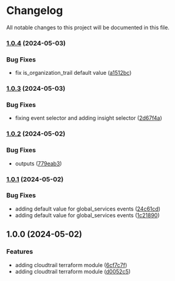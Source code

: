 # Changelog

All notable changes to this project will be documented in this file.

### [1.0.4](https://github.com/axetrading/terraform-aws-cloudtrail/compare/v1.0.3...v1.0.4) (2024-05-03)


### Bug Fixes

* fix is_organization_trail default value ([a1512bc](https://github.com/axetrading/terraform-aws-cloudtrail/commit/a1512bc488ab2c6bd5471997dc9b47ab7ef72021))

### [1.0.3](https://github.com/axetrading/terraform-aws-cloudtrail/compare/v1.0.2...v1.0.3) (2024-05-03)


### Bug Fixes

* fixing event selector and adding insight selector ([2d67f4a](https://github.com/axetrading/terraform-aws-cloudtrail/commit/2d67f4ad9899b69ab8b49b5c597e21c78ae8dae5))

### [1.0.2](https://github.com/axetrading/terraform-aws-cloudtrail/compare/v1.0.1...v1.0.2) (2024-05-02)


### Bug Fixes

* outputs ([779eab3](https://github.com/axetrading/terraform-aws-cloudtrail/commit/779eab34d1cb31234330b9cf980ec4da2e14ad77))

### [1.0.1](https://github.com/axetrading/terraform-aws-cloudtrail/compare/v1.0.0...v1.0.1) (2024-05-02)


### Bug Fixes

* adding default value for global_services events ([24c61cd](https://github.com/axetrading/terraform-aws-cloudtrail/commit/24c61cdcaae585c13949132cef82c7adf6bb2ab9))
* adding default value for global_services events ([1c21890](https://github.com/axetrading/terraform-aws-cloudtrail/commit/1c21890654d4952799b8c3900d86bd24e89b3a9e))

## 1.0.0 (2024-05-02)


### Features

* adding cloudtrail terraform module ([6cf7c7f](https://github.com/axetrading/terraform-aws-cloudtrail/commit/6cf7c7f2bafa920c08620d0482be331e5b63d74e))
* adding cloudtrail terraform module ([d0052c5](https://github.com/axetrading/terraform-aws-cloudtrail/commit/d0052c56ffe0d95aaaadade96cb1ca0f84189ecc))
